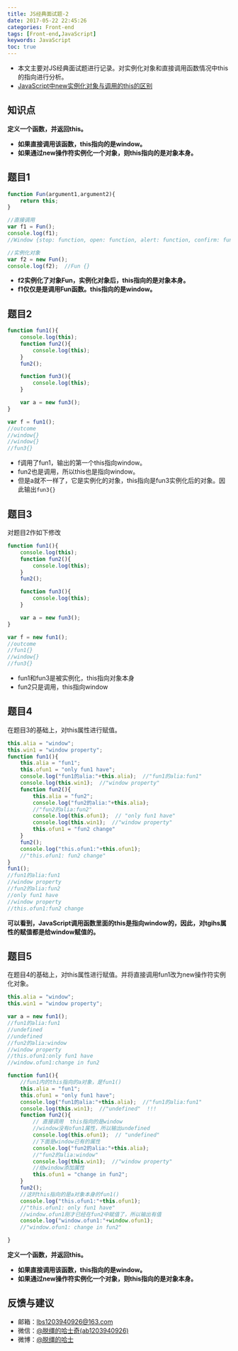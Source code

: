 ```yaml
---
title: JS经典面试题-2
date: 2017-05-22 22:45:26
categories: Front-end
tags: [Front-end,JavaScript]
keywords: JavaScript
toc: true
---
```








* 本文主要对JS经典面试题进行记录。对实例化对象和直接调用函数情况中this的指向进行分析。
* [JavaScript中new实例化对象与调用的this的区别](http://www.toutiao.com/i6420642535529513473/)

<!--more-->


## 知识点

**定义一个函数，并返回this。**
* **如果直接调用该函数，this指向的是window。**
* **如果通过new操作符实例化一个对象，则this指向的是对象本身。**


## 题目1

```javascript
function Fun(argument1,argument2){
	return this;
}

//直接调用
var f1 = Fun();   
console.log(f1);
//Window {stop: function, open: function, alert: function, confirm: function, prompt: function…}

//实例化对象
var f2 = new Fun();  
console.log(f2);  //Fun {}
```

* **f2实例化了对象Fun，实例化对象后，this指向的是对象本身。**
* **f1仅仅是是调用Fun函数。this指向的是window。**

## 题目2

```javascript
function fun1(){
	console.log(this);
	function fun2(){
		console.log(this);
	}
	fun2();

	function fun3(){
		console.log(this);
	}

	var a = new fun3();
}

var f = fun1();
//outcome
//window{}
//window{}
//fun3{}
```

* f调用了fun1，输出的第一个this指向window。
* fun2也是调用，所以this也是指向window。
* 但是a就不一样了，它是实例化的对象，this指向是fun3实例化后的对象。因此输出`fun3{}`

## 题目3
对题目2作如下修改

```javascript
function fun1(){
	console.log(this);
	function fun2(){
		console.log(this);
	}
	fun2();

	function fun3(){
		console.log(this);
	}

	var a = new fun3();
}

var f = new fun1();
//outcome
//fun1{}
//window{}
//fun3{}
```

* fun1和fun3是被实例化，this指向对象本身
* fun2只是调用，this指向window
      
## 题目4

在题目3的基础上，对this属性进行赋值。


```javascript
this.alia = "window";
this.win1 = "window property";
function fun1(){
	this.alia = "fun1";
	this.ofun1 = "only fun1 have";
	console.log("fun1的alia:"+this.alia);  //"fun1的alia:fun1"
	console.log(this.win1);  //"window property"
	function fun2(){
		this.alia = "fun2";
		console.log("fun2的alia:"+this.alia);  
		//"fun2的alia:fun2"
		console.log(this.ofun1);  // "only fun1 have" 
		console.log(this.win1);  //"window property"
		this.ofun1 = "fun2 change"
	}
	fun2();
	console.log("this.ofun1:"+this.ofun1);  
	//"this.ofun1: fun2 change"
}
fun1();
//fun1的alia:fun1
//window property
//fun2的alia:fun2
//only fun1 have
//window property
//this.ofun1:fun2 change
```
   

**可以看到，JavaScript调用函数里面的this是指向window的，因此，对tgihs属性的赋值都是给window赋值的。**


## 题目5

在题目4的基础上，对this属性进行赋值。并将直接调用fun1改为new操作符实例化对象。

```javascript
this.alia = "window";
this.win1 = "window property";

var a = new fun1();
//fun1的alia:fun1
//undefined
//undefined
//fun2的alia:window
//window property
//this.ofun1:only fun1 have
//window.ofun1:change in fun2

function fun1(){
	//fun1内的this指向的a对象，是fun1()
	this.alia = "fun1";   
	this.ofun1 = "only fun1 have";
	console.log("fun1的alia:"+this.alia);  //"fun1的alia:fun1"
	console.log(this.win1);  //"undefined"  !!!
	function fun2(){
		// 直接调用  this指向的是window
		//window没有ofun1属性，所以输出undefined
		console.log(this.ofun1);  // "undefined"	
		//下面是window已有的属性
		console.log("fun2的alia:"+this.alia);  
		//"fun2的alia:window"
		console.log(this.win1);  //"window property"
		//给window添加属性
		this.ofun1 = "change in fun2";
	}
	fun2();
	//这时this指向的是a对象本身的fun1()
	console.log("this.ofun1:"+this.ofun1);  
	//"this.ofun1: only fun1 have"
	//window.ofun1刚才已经在fun2中赋值了，所以输出有值
	console.log("window.ofun1:"+window.ofun1);
	//"window.ofun1: change in fun2"  

}
```

**定义一个函数，并返回this。**
* **如果直接调用该函数，this指向的是window。**
* **如果通过new操作符实例化一个对象，则this指向的是对象本身。**

## 反馈与建议
- 邮箱：<lbs1203940926@163.com>
- 微信：[@脱缰的哈士奇(ab1203940926)](http://ojx8u3g1z.bkt.clouddn.com/wechat-id.jpg)
- 微博：[@脱缰的哈士](http://weibo.com/2329754491/profile) 